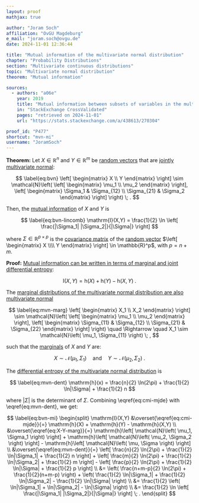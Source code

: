 ```yaml
---
layout: proof
mathjax: true

author: "Joram Soch"
affiliation: "OvGU Magdeburg"
e_mail: "joram.soch@ovgu.de"
date: 2024-11-01 12:36:44

title: "Mutual information of the multivariate normal distribution"
chapter: "Probability Distributions"
section: "Multivariate continuous distributions"
topic: "Multivariate normal distribution"
theorem: "Mutual information"

sources:
  - authors: "a06e"
    year: 2019
    title: "Mutual information between subsets of variables in the multivariate normal distribution"
    in: "StackExchange CrossValidated"
    pages: "retrieved on 2024-11-01"
    url: "https://stats.stackexchange.com/a/438613/270304"

proof_id: "P477"
shortcut: "mvn-mi"
username: "JoramSoch"
---
```



**Theorem:** Let $X \in \mathbb{R}^n$ and $Y \in \mathbb{R}^m$ be [random vectors](/D/rvec) that are [jointly multivariate normal](/D/mvn):

$$ \label{eq:bvn}
\left[ \begin{matrix} X \\ Y \end{matrix} \right] \sim
\mathcal{N}\left( \left[ \begin{matrix} \mu_1 \\ \mu_2 \end{matrix} \right], \left[ \begin{matrix} \Sigma_1 & \Sigma_{12} \\ \Sigma_{21} & \Sigma_2 \end{matrix} \right] \right) \; .
$$

Then, the [mutual information](/D/mi) of $X$ and $Y$ is

$$ \label{eq:bvn-lincomb}
\mathrm{I}(X,Y) = \frac{1}{2} \ln \left[ \frac{|\Sigma_1| |\Sigma_2|}{|\Sigma|} \right]
$$

where $\Sigma \in \mathbb{R}^{p \times p}$ is the [covariance matrix](/D/covmat) of the [random vector](/D/rvec) $\left[ \begin{matrix} X \\\\ Y \end{matrix} \right] \in \mathbb{R}^p$, with $p = n + m$.


**Proof:** [Mutual information can be written in terms of marginal and joint differential entropy](/P/cmi-mjde):

$$ \label{eq:cmi-mjde}
\mathrm{I}(X,Y) = \mathrm{h}(X) + \mathrm{h}(Y) - \mathrm{h}(X,Y) \; .
$$

The [marginal distributions of the multivariate normal distribution are also multivariate normal](/P/mvn-marg)

$$ \label{eq:mvn-marg}
\left[ \begin{matrix} X_1 \\ X_2 \end{matrix} \right] \sim
\mathcal{N}\left( \left[ \begin{matrix} \mu_1 \\ \mu_2 \end{matrix} \right], \left[ \begin{matrix} \Sigma_{11} & \Sigma_{12} \\ \Sigma_{21} & \Sigma_{22} \end{matrix} \right] \right)
\quad \Rightarrow \quad
X_1 \sim \mathcal{N}\left( \mu_1, \Sigma_{11} \right) \; ,
$$

such that the [marginals](/D/marg) of $X$ and $Y$ are:

$$ \label{eq:X-Y-marg}
X \sim \mathcal{N}\left( \mu_1, \Sigma_1 \right)
\quad \text{and} \quad
Y \sim \mathcal{N}\left( \mu_2, \Sigma_2 \right) \; .
$$

The [differential entropy of the multivariate normal distribution](/P/mvn-dent) is

$$ \label{eq:mvn-dent}
\mathrm{h}(x) = \frac{n}{2} \ln(2\pi) + \frac{1}{2} \ln|\Sigma| + \frac{1}{2} n
$$

where $\lvert \Sigma \rvert$ is the determinant of $\Sigma$. Combining \eqref{eq:cmi-mjde} with \eqref{eq:mvn-dent}, we get:

$$ \label{eq:bvn-mi}
\begin{split}
\mathrm{I}(X,Y)
&\overset{\eqref{eq:cmi-mjde}}{=} \mathrm{h}(X) + \mathrm{h}(Y) - \mathrm{h}(X,Y) \\
&\overset{\eqref{eq:X-Y-marg}}{=} \mathrm{h}\left[ \mathcal{N}\left( \mu_1, \Sigma_1 \right) \right] + \mathrm{h}\left[ \mathcal{N}\left( \mu_2, \Sigma_2 \right) \right] - \mathrm{h}\left[ \mathcal{N}\left( \mu, \Sigma \right) \right] \\
&\overset{\eqref{eq:mvn-dent}}{=} \left[ \frac{n}{2} \ln(2\pi) + \frac{1}{2} \ln|\Sigma_1| + \frac{1}{2} n \right] + \left[ \frac{m}{2} \ln(2\pi) + \frac{1}{2} \ln|\Sigma_2| + \frac{1}{2} m \right] - \left[ \frac{p}{2} \ln(2\pi) + \frac{1}{2} \ln|\Sigma| + \frac{1}{2} p \right] \\
&= \left( \frac{n+m-p}{2} \ln(2\pi) + \frac{1}{2}(n+m-p) \right) + \left( \frac{1}{2} \ln|\Sigma_1| + \frac{1}{2} \ln|\Sigma_2| - \frac{1}{2} \ln|\Sigma| \right) \\
&= \frac{1}{2} \left( \ln|\Sigma_1| + \ln|\Sigma_2| - \ln|\Sigma| \right) \\
&= \frac{1}{2} \ln \left[ \frac{|\Sigma_1| |\Sigma_2|}{|\Sigma|} \right] \; .
\end{split}
$$